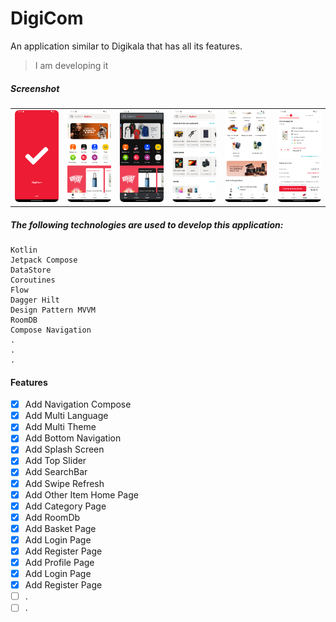 # DigiCom

An application similar to Digikala that has all its features.

> I am developing it

##### Screenshot
<table>
  <tr>
    <td><img src="screenshot/1.png" width=100% height=100%></td>
    <td><img src="screenshot/2.png" width=100% height=100%></td>
    <td><img src="screenshot/3.png" width=100% height=100%></td>
    <td><img src="screenshot/4.png" width=100% height=100%></td>
    <td><img src="screenshot/5.png" width=100% height=100%></td>
    <td><img src="screenshot/6.png" width=100% height=100%></td>
  </tr>
 </table>

##### The following technologies are used to develop this application:
```
Kotlin
Jetpack Compose
DataStore
Coroutines
Flow
Dagger Hilt
Design Pattern MVVM
RoomDB
Compose Navigation
.
.
.
```

#### Features

- [x] Add Navigation Compose
- [x] Add Multi Language
- [x] Add Multi Theme
- [x] Add Bottom Navigation
- [x] Add Splash Screen
- [x] Add Top Slider
- [x] Add SearchBar
- [x] Add Swipe Refresh
- [x] Add Other Item Home Page
- [x] Add Category Page
- [x] Add RoomDb
- [x] Add Basket Page
- [x] Add Login Page
- [x] Add Register Page
- [x] Add Profile Page
- [x] Add Login Page
- [x] Add Register Page
- [ ] .
- [ ] .